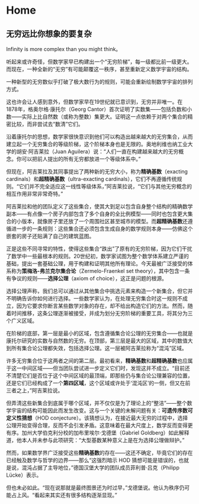 # Home


## **无穷远比你想象的要复杂**

Infinity is more complex than you might think。

听起来或许奇怪，但数学家早已构建出一个“无穷阶梯”，每一级都比前一级更大。而现在，一种全新的“无穷”有可能颠覆这一秩序，甚至重新定义数学宇宙的结构。

一种新型的无穷数似乎打破了极大数行为的规则，可能会重新绘制数学宇宙的排列方式。

这也许会让人感到意外，但数学家早在19世纪就已意识到，无穷并非唯一。在1878年，格奥尔格·康托尔（Georg Cantor）首次证明了实数集——包括负数和小数——实际上比自然数（或称为整数）集更大。证明这一点依赖于对两个集合的精密比较，而非尝试去“数清”它们。

沿着康托尔的思想，数学家很快意识到他们可以构造出越来越大的无穷集合，从而建立起一个无穷集合的等级阶梯，这个阶梯本身也是无限的。奥地利维也纳工业大学的胡安·阿吉莱拉（Juan Aguilera）说：“人们一直在构建越来越大的无穷概念。你可以把前人提出的所有无穷都放进一个等级体系中。”

但现在，阿吉莱拉及其同事提出了两种新的无穷大小，称为**精确基数**（exacting cardinals）和**超精确基数**（ultra-exacting cardinals），它们不再遵循传统规则。“它们并不完全适应这一线性等级体系，”阿吉莱拉说，“它们与其他无穷概念的相互作用非常非常奇特。”

阿吉莱拉和他的团队定义了这些集合，使其大到足以包含自身整个结构的精确数学副本——有点像一个房子内部包含了多个自身的全比例模型——同时也包含更大集合的小版本，就像房子里还放了一个周围社区甚至城市的模型。而**超精确基数**还遵循进一步的一条规则：这些集合还必须包含生成自身的数学规则本身——仿佛这个嵌套的房子还贴满了自己的建筑蓝图。

正是这些不同寻常的特性，使得这些集合“跌出”了原有的无穷阶梯，因为它们干扰了数学中一些最根本的规则。20世纪初，数学家试图为整个数学体系建立严谨的基础，提出一套基础公理，用于构建和证明其他所有理论。今天最被广泛接受的体系称为**策梅洛-弗兰克尔集合论**（Zermelo-Fraenkel set theory），其中包含一条有争议的规则——**选择公理**（axiom of choice），这正是问题的根源。

选择公理声称，我们总可以通过从其他集合中挑选元素来构造一个新集合，但它并不明确告诉你如何进行选择。一些数学家认为，在处理无穷集合时这一规则不成立，因为它要求你断言某些数学对象的存在，却不给出构造它们的方法。然而，随着时间推移，这条公理逐渐被接受，并成为划分无穷阶梯的重要工具，将其分为三个广义区域。

在阶梯的底部，第一层是最小的区域，包含遵循集合论公理的无穷集合——也就是康托尔研究的实数与自然数的无穷。在顶部，第三层是最大的区域，其中的数值大到所有集合论公理都失效，包括选择公理。这一层被阿吉莱拉称为“混沌”区域。

许多无穷集合位于这两者之间的第二层。最初看来，**精确基数**和**超精确基数**也应属于这一中间区域——但当团队尝试进一步定义它们时，发现这并不成立。“目前还不清楚它们是否位于这个中间区域的最顶端，即那些仍与集合论公理兼容的位置，还是它们已经构成了一个**第四区域**，这个区域或许处于‘混沌区’的一侧，但又在前三者之上，”阿吉莱拉说。

但弄清这些新集合到底属于哪个区域，并不仅仅是为了理论上的“整洁”——整个数学宇宙的结构可能因此而发生改变。这与一个关键的未解问题有关：**可遗传序数可定义性猜想**（HOD conjecture）。该猜想认为，在接近最大无穷的过程中，选择公理开始变得合理，反而不会引发矛盾。这意味着在最大尺度上，数学反而变得更有序。加州大学伯克利分校的加布里埃尔·戈德堡（Gabriel Goldberg）如此解释道，他本人并未参与此项研究：“大型基数某种意义上是在为选择公理做辩护。”

然而，如果数学界广泛接受这些**精确基数**的存在——这还不确定，毕竟它们的存在已经触及数学与哲学的边界——那么“这强烈暗示 HOD 猜想可能是错误的，也就是说，混沌占据了主导地位，”德国汉堡大学的团队成员菲利普·吕克（Philipp Lücke）表示。

但也未必如此。“现在说那就是最终图景还为时过早，”戈德堡说。他认为秩序仍可能占上风。“看起来其实还有很多结构逐渐显现。”

